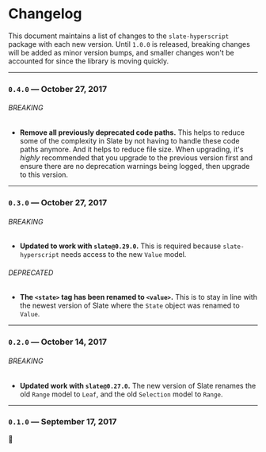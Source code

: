 
# Changelog

This document maintains a list of changes to the `slate-hyperscript` package with each new version. Until `1.0.0` is released, breaking changes will be added as minor version bumps, and smaller changes won't be accounted for since the library is moving quickly.


---


### `0.4.0` — October 27, 2017

###### BREAKING

- **Remove all previously deprecated code paths.** This helps to reduce some of the complexity in Slate by not having to handle these code paths anymore. And it helps to reduce file size. When upgrading, it's _highly_ recommended that you upgrade to the previous version first and ensure there are no deprecation warnings being logged, then upgrade to this version.


---


### `0.3.0` — October 27, 2017

###### BREAKING

- **Updated to work with `slate@0.29.0`.** This is required because `slate-hyperscript` needs access to the new `Value` model.

###### DEPRECATED

- **The `<state>` tag has been renamed to `<value>`.** This is to stay in line with the newest version of Slate where the `State` object was renamed to `Value`.


---


### `0.2.0` — October 14, 2017

###### BREAKING

- **Updated work with `slate@0.27.0`.** The new version of Slate renames the old `Range` model to `Leaf`, and the old `Selection` model to `Range`.


---


### `0.1.0` — September 17, 2017

:tada:

